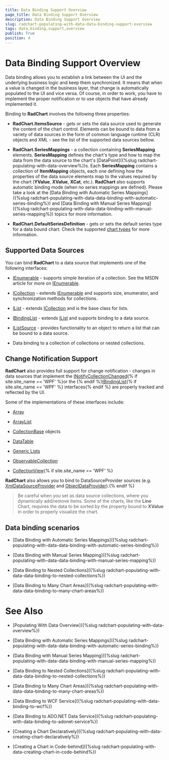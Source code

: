 ```yaml
---
title: Data Binding Support Overview
page_title: Data Binding Support Overview
description: Data Binding Support Overview
slug: radchart-populating-with-data-data-binding-support-overview
tags: data,binding,support,overview
publish: True
position: 4
---
```


# Data Binding Support Overview



Data binding allows you to establish a link between the UI and the underlying business logic and keep them synchronized. It means that when a value is changed in the business layer, that change is automatically populated to the UI and vice versa. Of course, in order to work, you have to implement the proper notification or to use objects that have already implemented it.

Binding to __RadChart__ involves the following three properties: 

* __RadChart.ItemsSource__ - gets or sets the data source used to generate the content of the chart control. Elements can be bound to data from a variety of data sources in the form of common language runtime (CLR) objects and XML - see the list of the supported data sources bellow. 


* __RadChart.SeriesMappings__ - a collection containing __SeriesMapping__ elements. __SeriesMapping__ defines the chart's type and how to map the data from the data source to the chart's [DataPoint]({%slug radchart-populating-with-data-overview%})s. Each __SeriesMapping__ contains a collection of __ItemMapping__ objects, each one defining how the properties of the data source elements map to the values required by the chart (__YValue__, __XValue__, __XCat__, etc.). __RadChart__ also supports automatic binding mode (when no series mappings are defined). Please take a look at the [Data Binding with Automatic Series Mappings]({%slug radchart-populating-with-data-data-binding-with-automatic-series-binding%}) and [Data Binding with Manual Series Mapping]({%slug radchart-populating-with-data-data-binding-with-manual-series-mapping%}) topics for more information. 


* __RadChart.DefaultSeriesDefinition__ - gets or sets the default series type for a data bound chart. Check the supported [chart types](FE53F487-EA12-4E29-A7DB-1B273E094065) for more information.

## Supported Data Sources

You can bind __RadChart__ to a data source that implements one of the following interfaces:

* [IEnumerable](http://msdn.microsoft.com/en-us/library/system.collections.ienumerable.aspx) - supports simple iteration of a collection. See the MSDN article for more on [IEnumerable](http://msdn.microsoft.com/en-us/library/system.collections.ienumerable.aspx). 


* [ICollection](http://msdn.microsoft.com/en-us/library/system.collections.icollection.aspx) - extends [IEnumerable](http://msdn.microsoft.com/en-us/library/system.collections.ienumerable.aspx) and supports size, enumerator, and synchronization methods for collections. 


* [IList](http://msdn.microsoft.com/en-us/library/system.collections.ilist.aspx) - extends [ICollection](http://msdn.microsoft.com/en-us/library/system.collections.icollection.aspx) and is the base class for lists. 


* [IBindingList](http://msdn.microsoft.com/en-us/library/system.componentmodel.ibindinglist.aspx) - extends [IList](http://msdn.microsoft.com/en-us/library/system.collections.ilist.aspx) and supports binding to a data source. 


* [IListSource](http://msdn.microsoft.com/en-us/library/system.componentmodel.ilistsource.aspx) - provides functionality to an object to return a list that can be bound to a data source. 


* Data binding to a collection of collections or nested collections.

## Change Notification Support

__RadChart__ also provides full support for change notification - changes in data sources that implement the [INotifyCollectionChanged](http://msdn.microsoft.com/en-us/library/system.collections.specialized.inotifycollectionchanged.aspx){% if site.site_name == 'WPF' %}or the {% endif %}[IBindingList](http://msdn.microsoft.com/en-us/library/system.componentmodel.ibindinglist.aspx){% if site.site_name == 'WPF' %} interfaces{% endif %} are properly tracked and reflected by the UI.

Some of the implementations of these interfaces include:

* [Array](http://msdn.microsoft.com/en-us/library/system.array.aspx)

* [ArrayList](http://msdn.microsoft.com/en-us/library/system.collections.arraylist.aspx)

* [CollectionBase](http://msdn.microsoft.com/en-us/library/system.collections.collectionbase.aspx) objects

* [DataTable](http://msdn.microsoft.com/en-us/library/system.data.datatable.aspx)

* [Generic Lists](http://msdn2.microsoft.com/en-us/library/6sh2ey19.aspx)

* [ObservableCollection](http://msdn.microsoft.com/en-us/library/ms668604.aspx)

* [CollectionView](http://msdn.microsoft.com/en-us/library/system.windows.data.collectionview.aspx){% if site.site_name == 'WPF' %}

__RadChart__ also allows you to bind to DataSourceProvider sources (e.g. [XmlDataSourceProvider](http://msdn.microsoft.com/en-us/library/system.windows.data.xmldataprovider.aspx) and [ObjectDataProvider](http://msdn.microsoft.com/en-us/library/system.windows.data.objectdataprovider.aspx)).{% endif %}

>Be careful when you set as data source collections, where you dynamically add/remove items. Some of the charts, like the __Line__ Chart, requires the data to be sorted by the property bound to __XValue__ in order to properly visualize the chart.

## Data binding scenarios

* [Data Binding with Automatic Series Mappings]({%slug radchart-populating-with-data-data-binding-with-automatic-series-binding%})

* [Data Binding with Manual Series Mapping]({%slug radchart-populating-with-data-data-binding-with-manual-series-mapping%})

* [Data Binding to Nested Collections]({%slug radchart-populating-with-data-data-binding-to-nested-collections%})

* [Data Binding to Many Chart Areas]({%slug radchart-populating-with-data-data-binding-to-many-chart-areas%})

# See Also

 * [Populating With Data Overview]({%slug radchart-populating-with-data-overview%})

 * [Data Binding with Automatic Series Mappings]({%slug radchart-populating-with-data-data-binding-with-automatic-series-binding%})

 * [Data Binding with Manual Series Mapping]({%slug radchart-populating-with-data-data-binding-with-manual-series-mapping%})

 * [Data Binding to Nested Collections]({%slug radchart-populating-with-data-data-binding-to-nested-collections%})

 * [Data Binding to Many Chart Areas]({%slug radchart-populating-with-data-data-binding-to-many-chart-areas%})

 * [Data Binding to WCF Service]({%slug radchart-populating-with-data-binding-to-wcf%})

 * [Data Binding to ADO.NET Data Service]({%slug radchart-populating-with-data-binding-to-adonet-service%})

 * [Creating a Chart Declaratively]({%slug radchart-populating-with-data-creating-chart-declaratively%})

 * [Creating a Chart in Code-behind]({%slug radchart-populating-with-data-creating-chart-in-code-behind%})
